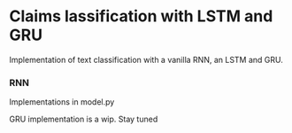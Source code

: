# Claims lassification with LSTM and GRU 

Implementation of text classification with a vanilla RNN, an LSTM and GRU. 

### RNN
Implementations in model.py  

GRU implementation is a wip. Stay tuned
